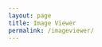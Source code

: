 ```yaml
---
layout: page
title: Image Viewer
permalink: /imageviewer/
---
```

<script src="https://unpkg.com/vue"></script>
<script src="{{site.baseurl}}/dist/iiif-annotation.js"></script>
<link rel="stylesheet" type="text/css" href="{{site.baseurl}}/dist/iiif-annotation.css">
<!--<script id="config" type="application/json">{
  "view_larger":false,
  "view_caption":false,
  "view_full_object":false,
  "view_ocr":false
}</script>-->
<iiif-annotation annotationurl="webannotations/annotation1.json"></iiif-annotation>

<iiif-annotation annotationlist="http://marii.info/annotate/annotations/haemisphaerium/0001/list.json"></iiif-annotation>

<iiif-annotation annotationurl="http://marii.info/annotate/annotations/bnf640/f13/f13.json"></iiif-annotation>

<iiif-annotation annotationlist="https://dzkimgs.l.u-tokyo.ac.jp/iiif/zuzoubu/12b02/list/p0001-0025.json" manifesturl="https://dzkimgs.l.u-tokyo.ac.jp/iiif/zuzoubu/12b02/manifest.json"></iiif-annotation>

<iiif-annotation annotationlist="https://iiif.harvardartmuseums.org/manifests/object/198021/list/48466698"></iiif-annotation>

<iiif-annotation annotationurl="https://raw.githubusercontent.com/tomcrane/iiif-collector/master/objects/paragraph.json"></iiif-annotation>

<iiif-annotation annotationurl="https://raw.githubusercontent.com/tomcrane/iiif-collector/master/objects/word.json"></iiif-annotation>

<iiif-annotation annotationurl="https://raw.githubusercontent.com/tomcrane/iiif-collector/master/objects/table.json"></iiif-annotation>

<iiif-annotation annotationurl="https://raw.githubusercontent.com/tomcrane/iiif-collector/master/objects/plate.json"></iiif-annotation>

<iiif-annotation annotationlist="https://tomcrane.github.io/iiif-collector/objects/longer-article-annos1.json"/></iiif-annotation>

<iiif-annotation annotationlist="https://wellcomelibrary.org/iiif/b28047345/contentAsText/54" manifesturl="https://wellcomelibrary.org/iiif/b28047345/manifest"/></iiif-annotation>


<iiif-annotation annotationlist="http://dams.llgc.org.uk/iiif/3320641/annotation/list/ART1.json" manifesturl="http://dams.llgc.org.uk/iiif/newspaper/issue/3320640/manifest.json"></iiif-annotation>
